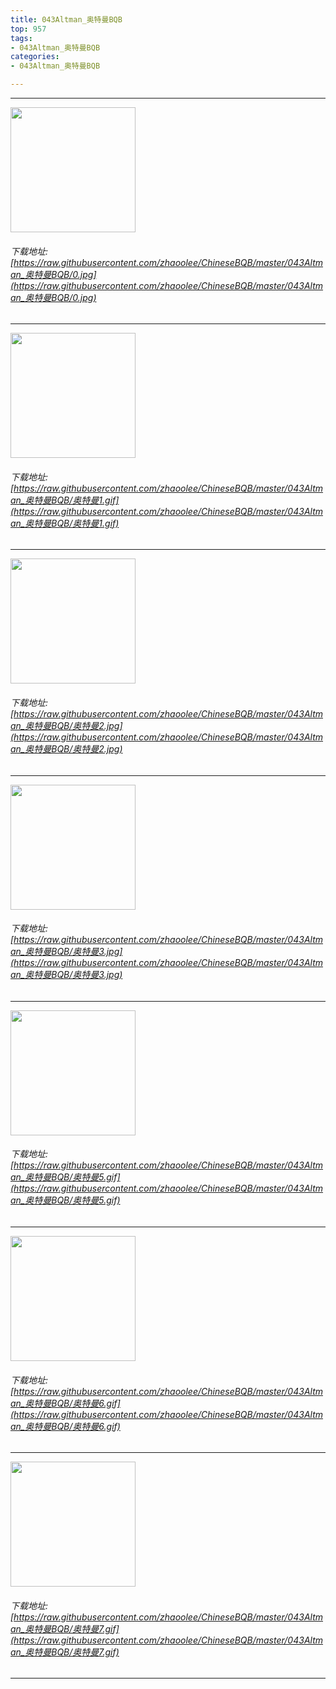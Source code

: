 ```yaml
---
title: 043Altman_奥特曼BQB
top: 957
tags:
- 043Altman_奥特曼BQB
categories:
- 043Altman_奥特曼BQB

---
```


------

<!-- more -->

<img height='200px' style='height:200px;'  src='/images/loading.png' data-original=https://raw.githubusercontent.com/zhaoolee/ChineseBQB/master/043Altman_奥特曼BQB/0.jpg /><br/><h6>下载地址: [https://raw.githubusercontent.com/zhaoolee/ChineseBQB/master/043Altman_奥特曼BQB/0.jpg](https://raw.githubusercontent.com/zhaoolee/ChineseBQB/master/043Altman_奥特曼BQB/0.jpg)</h6><hr/><img height='200px' style='height:200px;'  src='/images/loading.png' data-original=https://raw.githubusercontent.com/zhaoolee/ChineseBQB/master/043Altman_奥特曼BQB/奥特曼1.gif /><br/><h6>下载地址: [https://raw.githubusercontent.com/zhaoolee/ChineseBQB/master/043Altman_奥特曼BQB/奥特曼1.gif](https://raw.githubusercontent.com/zhaoolee/ChineseBQB/master/043Altman_奥特曼BQB/奥特曼1.gif)</h6><hr/><img height='200px' style='height:200px;'  src='/images/loading.png' data-original=https://raw.githubusercontent.com/zhaoolee/ChineseBQB/master/043Altman_奥特曼BQB/奥特曼2.jpg /><br/><h6>下载地址: [https://raw.githubusercontent.com/zhaoolee/ChineseBQB/master/043Altman_奥特曼BQB/奥特曼2.jpg](https://raw.githubusercontent.com/zhaoolee/ChineseBQB/master/043Altman_奥特曼BQB/奥特曼2.jpg)</h6><hr/><img height='200px' style='height:200px;'  src='/images/loading.png' data-original=https://raw.githubusercontent.com/zhaoolee/ChineseBQB/master/043Altman_奥特曼BQB/奥特曼3.jpg /><br/><h6>下载地址: [https://raw.githubusercontent.com/zhaoolee/ChineseBQB/master/043Altman_奥特曼BQB/奥特曼3.jpg](https://raw.githubusercontent.com/zhaoolee/ChineseBQB/master/043Altman_奥特曼BQB/奥特曼3.jpg)</h6><hr/><img height='200px' style='height:200px;'  src='/images/loading.png' data-original=https://raw.githubusercontent.com/zhaoolee/ChineseBQB/master/043Altman_奥特曼BQB/奥特曼5.gif /><br/><h6>下载地址: [https://raw.githubusercontent.com/zhaoolee/ChineseBQB/master/043Altman_奥特曼BQB/奥特曼5.gif](https://raw.githubusercontent.com/zhaoolee/ChineseBQB/master/043Altman_奥特曼BQB/奥特曼5.gif)</h6><hr/><img height='200px' style='height:200px;'  src='/images/loading.png' data-original=https://raw.githubusercontent.com/zhaoolee/ChineseBQB/master/043Altman_奥特曼BQB/奥特曼6.gif /><br/><h6>下载地址: [https://raw.githubusercontent.com/zhaoolee/ChineseBQB/master/043Altman_奥特曼BQB/奥特曼6.gif](https://raw.githubusercontent.com/zhaoolee/ChineseBQB/master/043Altman_奥特曼BQB/奥特曼6.gif)</h6><hr/><img height='200px' style='height:200px;'  src='/images/loading.png' data-original=https://raw.githubusercontent.com/zhaoolee/ChineseBQB/master/043Altman_奥特曼BQB/奥特曼7.gif /><br/><h6>下载地址: [https://raw.githubusercontent.com/zhaoolee/ChineseBQB/master/043Altman_奥特曼BQB/奥特曼7.gif](https://raw.githubusercontent.com/zhaoolee/ChineseBQB/master/043Altman_奥特曼BQB/奥特曼7.gif)</h6><hr/>